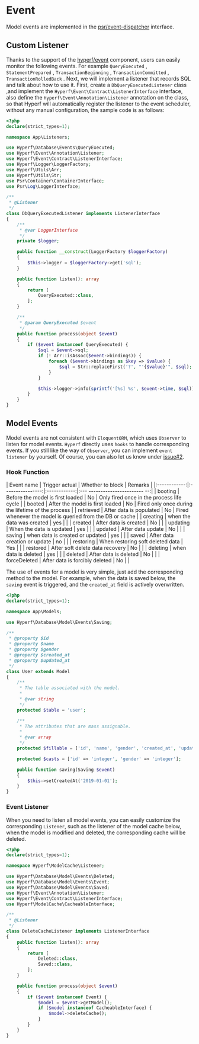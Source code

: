 # Event
Model events are implemented in the [psr/event-dispatcher](https://github.com/php-fig/event-dispatcher) interface.

## Custom Listener

Thanks to the support of the [hyperf/event](https://github.com/hyperf-cloud/event) component, users can easily monitor the following events.
For example `QueryExecuted` , `StatementPrepared` , `TransactionBeginning` , `TransactionCommitted` , `TransactionRolledBack` .
Next, we will implement a listener that records SQL and talk about how to use it.
First, create a `DbQueryExecutedListener` class ,and implement the `Hyperf\Event\Contract\ListenerInterface` interface, also define the `Hyperf\Event\Annotation\Listener` annotation on the class, so that Hyperf will automatically register the listener to the event scheduler, without any manual configuration, the sample code is as follows:

```php
<?php
declare(strict_types=1);

namespace App\Listeners;

use Hyperf\Database\Events\QueryExecuted;
use Hyperf\Event\Annotation\Listener;
use Hyperf\Event\Contract\ListenerInterface;
use Hyperf\Logger\LoggerFactory;
use Hyperf\Utils\Arr;
use Hyperf\Utils\Str;
use Psr\Container\ContainerInterface;
use Psr\Log\LoggerInterface;

/**
 * @Listener
 */
class DbQueryExecutedListener implements ListenerInterface
{
    /**
     * @var LoggerInterface
     */
    private $logger;

    public function __construct(LoggerFactory $loggerFactory)
    {
        $this->logger = $loggerFactory->get('sql');
    }

    public function listen(): array
    {
        return [
            QueryExecuted::class,
        ];
    }

    /**
     * @param QueryExecuted $event
     */
    public function process(object $event)
    {
        if ($event instanceof QueryExecuted) {
            $sql = $event->sql;
            if (! Arr::isAssoc($event->bindings)) {
                foreach ($event->bindings as $key => $value) {
                    $sql = Str::replaceFirst('?', "'{$value}'", $sql);
                }
            }

            $this->logger->info(sprintf('[%s] %s', $event->time, $sql));
        }
    }
}

```

## Model Events

Model events are not consistent with `EloquentORM`, which uses `Observer` to listen for model events. `Hyperf` directly uses `hooks` to handle corresponding events. If you still like the way of `Observer`, you can implement `event listener` by yourself. Of course, you can also let us know under [issue#2](https://github.com/hyperf-cloud/hyperf/issues/2).

### Hook Function

| Event name | Trigger actual | Whether to block | Remarks |
|:------------:|:----------------:|:------------:|:--- ----------------------- --:|
| booting | Before the model is first loaded | No | Only fired once in the process life cycle |
| booted | After the model is first loaded | No | Fired only once during the lifetime of the process |
| retrieved | After data is populated | No | Fired whenever the model is queried from the DB or cache |
| creating | when the data was created | yes | |
| created | After data is created | No | |
| updating | When the data is updated | yes | |
| updated | After data update | No | |
| saving | when data is created or updated | yes | |
| saved | After data creation or update | no | |
| restoring | When restoring soft deleted data | Yes | |
| restored | After soft delete data recovery | No | |
| deleting | when data is deleted | yes | |
| deleted | After data is deleted | No | |
| forceDeleted | After data is forcibly deleted | No | |

The use of events for a model is very simple, just add the corresponding method to the model. For example, when the data is saved below, the `saving` event is triggered, and the `created_at` field is actively overwritten.

```php
<?php
declare(strict_types=1);

namespace App\Models;

use Hyperf\Database\Model\Events\Saving;

/**
 * @property $id
 * @property $name
 * @property $gender
 * @property $created_at
 * @property $updated_at
 */
class User extends Model
{
    /**
     * The table associated with the model.
     *
     * @var string
     */
    protected $table = 'user';

    /**
     * The attributes that are mass assignable.
     *
     * @var array
     */
    protected $fillable = ['id', 'name', 'gender', 'created_at', 'updated_at'];

    protected $casts = ['id' => 'integer', 'gender' => 'integer'];

    public function saving(Saving $event)
    {
        $this->setCreatedAt('2019-01-01');
    }
}

```

### Event Listener

When you need to listen all model events, you can easily customize the corresponding `Listener`, such as the listener of the model cache below, when the model is modified and deleted, the corresponding cache will be deleted.

```php
<?php
declare(strict_types=1);

namespace Hyperf\ModelCache\Listener;

use Hyperf\Database\Model\Events\Deleted;
use Hyperf\Database\Model\Events\Event;
use Hyperf\Database\Model\Events\Saved;
use Hyperf\Event\Annotation\Listener;
use Hyperf\Event\Contract\ListenerInterface;
use Hyperf\ModelCache\CacheableInterface;

/**
 * @Listener
 */
class DeleteCacheListener implements ListenerInterface
{
    public function listen(): array
    {
        return [
            Deleted::class,
            Saved::class,
        ];
    }

    public function process(object $event)
    {
        if ($event instanceof Event) {
            $model = $event->getModel();
            if ($model instanceof CacheableInterface) {
                $model->deleteCache();
            }
        }
    }
}

```
